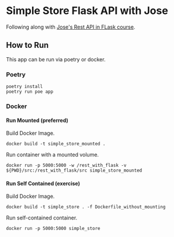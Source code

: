 # Simple Store Flask API with Jose

Following along with [Jose's Rest API in FLask course](https://www.udemy.com/course/rest-api-flask-and-python/).

## How to Run
This app can be run via poetry or docker.

### Poetry

```commandline
poetry install
poetry run poe app
```

### Docker

#### Run Mounted (preferred)
Build Docker Image.

```commandline
docker build -t simple_store_mounted .
```

Run container with a mounted volume.
```commandline
docker run -p 5000:5000 -w /rest_with_flask -v ${PWD}/src:/rest_with_flask/src simple_store_mounted
```

#### Run Self Contained (exercise)
Build Docker Image.

```commandline
docker build -t simple_store . -f Dockerfile_without_mounting
```

Run self-contained container.

```commandline
docker run -p 5000:5000 simple_store
```